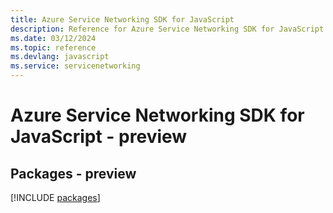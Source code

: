 ```yaml
---
title: Azure Service Networking SDK for JavaScript
description: Reference for Azure Service Networking SDK for JavaScript
ms.date: 03/12/2024
ms.topic: reference
ms.devlang: javascript
ms.service: servicenetworking
---
```

# Azure Service Networking SDK for JavaScript - preview
## Packages - preview
[!INCLUDE [packages](service-networking-index.md)]